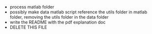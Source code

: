 - process matlab folder
- possibly make data matlab script reference the utils folder in matlab folder, removing the utils folder in the data folder
- write the README with the pdf explanation doc
- DELETE THIS FILE
